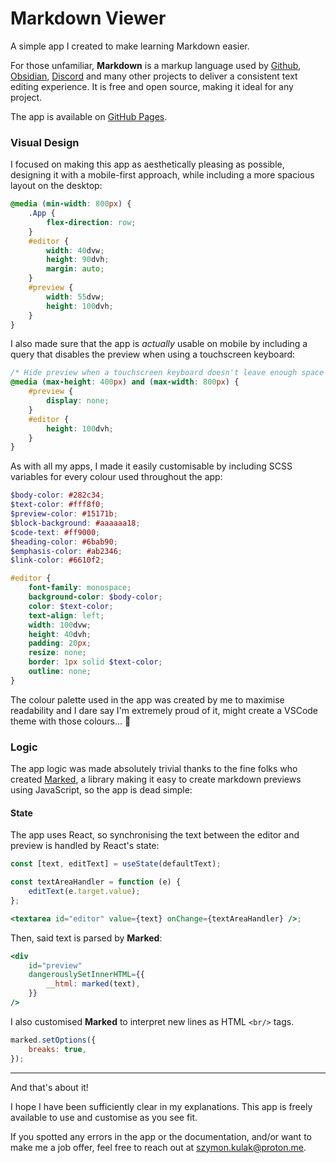 # Markdown Viewer

A simple app I created to make learning Markdown easier.

For those unfamiliar, **Markdown** is a markup language used by [Github](https://github.com/), [Obsidian](https://obsidian.md/), [Discord](https://discord.com/) and many other projects to deliver a consistent text editing experience. It is free and open source, making it ideal for any project.

The app is available on [GitHub Pages](https://szymon-kulak.github.io/markdown-viewer/).

### Visual Design

I focused on making this app as aesthetically pleasing as possible, designing it with a mobile-first approach, while including a more spacious layout on the desktop:

```scss
@media (min-width: 800px) {
	.App {
		flex-direction: row;
	}
	#editor {
		width: 40dvw;
		height: 90dvh;
		margin: auto;
	}
	#preview {
		width: 55dvw;
		height: 100dvh;
	}
}
```

I also made sure that the app is _actually_ usable on mobile by including a query that disables the preview when using a touchscreen keyboard:

```scss
/* Hide preview when a touchscreen keyboard doesn't leave enough space */
@media (max-height: 400px) and (max-width: 800px) {
	#preview {
		display: none;
	}
	#editor {
		height: 100dvh;
	}
}
```

As with all my apps, I made it easily customisable by including SCSS variables for every colour used throughout the app:

```scss
$body-color: #282c34;
$text-color: #fff8f0;
$preview-color: #15171b;
$block-background: #aaaaaa18;
$code-text: #ff9000;
$heading-color: #6bab90;
$emphasis-color: #ab2346;
$link-color: #6610f2;

#editor {
	font-family: monospace;
	background-color: $body-color;
	color: $text-color;
	text-align: left;
	width: 100dvw;
	height: 40dvh;
	padding: 20px;
	resize: none;
	border: 1px solid $text-color;
	outline: none;
}
```

The colour palette used in the app was created by me to maximise readability and I dare say I'm extremely proud of it, might create a VSCode theme with those colours... 🤔

### Logic

The app logic was made absolutely trivial thanks to the fine folks who created [Marked](https://github.com/markedjs/marked), a library making it easy to create markdown previews using JavaScript, so the app is dead simple:

#### State

The app uses React, so synchronising the text between the editor and preview is handled by React's state:

```jsx
const [text, editText] = useState(defaultText);

const textAreaHandler = function (e) {
	editText(e.target.value);
};

<textarea id="editor" value={text} onChange={textAreaHandler} />;
```

Then, said text is parsed by **Marked**:

```jsx
<div
	id="preview"
	dangerouslySetInnerHTML={{
		__html: marked(text),
	}}
/>
```

I also customised **Marked** to interpret new lines as HTML `<br/>` tags.

```jsx
marked.setOptions({
	breaks: true,
});
```

---

And that's about it!

I hope I have been sufficiently clear in my explanations. This app is freely available to use and customise as you see fit.

If you spotted any errors in the app or the documentation, and/or want to make me a job offer, feel free to reach out at szymon.kulak@proton.me.
